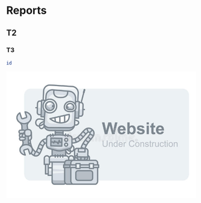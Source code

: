 # Reports

## T2

### T3
```bash
id
```

<p align="center">
  <img src="/assets/images/construction.jpg"> 
</p>